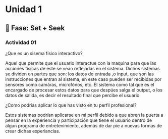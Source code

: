 # Unidad 1

## 🔎 Fase: Set + Seek

### Actividad 01

¿Que es un sisema físico interactivo?  

Aquel que permite que el usuario interactue con la maquina para que las acciones físicas de este se vean reflejadas en el sistema. Dichos sistemas se dividen en partes que son: los datos de entrada ,o input, que son las instrucciones que entran al sistema, en este caso pueden ser recibidas por sensores como camáras, microfónos, etc. El sistema como tal que es el encargado de procesar estos datos para que despúes salga el output, o los datos de salida, es decir el resultado final que percibe el usuario.

¿Como podrías aplicar lo que has visto en tu perfil profesional?

Estos sistemas podrían aplicarse en mi perfil debido a que abren la puerta a pensar en la experiencia y participación que tiene el usuario dentro de algun programa de entretenimiento, además de dar pie a nuevas formas de crear dichas experiancias.
